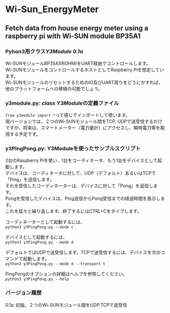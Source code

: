 # Wi-Sun_EnergyMeter
## Fetch data from house energy meter using a raspberry pi with Wi-SUN module BP35A1

### Pyhon3用クラス*Y3Module 0.1a*
Wi-SUNモジュールBP35A1(ROHM)をUART経由でコントロールします。  
Wi-SUNモジュールをコントロールするホストとしてRaspberry Piを想定しています。  
Wi-SUNモジュールのリセットするためのIO及びUART周りをどうにかすれば、他のプラットフォームへの移植の可能でしょう。  

### y3module.py: *class Y3Module*の定義ファイル  
`from y3module import *`って感じでインポートして使います。  
現バージョンでは、２つのWi-SUNモジュール間をTCP, UDPで送受信するだけですが、将来は、スマートメーター（電力量計）にアクセスし、瞬時電力等を取得する予定です。

### y3PingPong.py: Y3Moduleを使ったサンプルスクリプト  
2台のRaspberry Piを使い、1台をコーディネータ、もう1台をデバイスとして起動します。  
デバイスは、コーディネータに対して、UDP（デフォルト）あるいはTCPで「Ping」を送信します。  
それを受信したコーディネーターは、デバイスに対して「Pong」を返信します。  
Pongを受信したデバイスは、Ping送信からPong受信までの経過時間を表示します。  
これを延々と繰り返します。終了するにはCTRL+Cをタイプします。

コーディネーターとして起動するには、  
`python3 y3PingPong.py --mode c`  

デバイスとして起動するには、  
`python3 y3PingPong.py --mode d`  

デフォルトではUDPで送受信します。TCPで送受信するには、デバイスを次のコマンドで起動します。  
`python3 y3PingPong.py --mode d --transport t`  

PingPongのオプションの詳細はヘルプを参照してください。  
`python3 y3PingPong.py --help`  


### バージョン履歴  
0.1a: 初版。２つのWi-SUNモジュール間をUDP,TCPで送受信  

